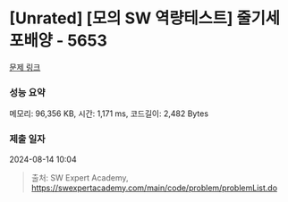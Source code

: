 # [Unrated] [모의 SW 역량테스트] 줄기세포배양 - 5653 

[문제 링크](https://swexpertacademy.com/main/code/problem/problemDetail.do?contestProbId=AWXRJ8EKe48DFAUo) 

### 성능 요약

메모리: 96,356 KB, 시간: 1,171 ms, 코드길이: 2,482 Bytes

### 제출 일자

2024-08-14 10:04



> 출처: SW Expert Academy, https://swexpertacademy.com/main/code/problem/problemList.do